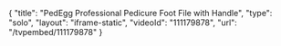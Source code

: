 {
    "title": "PedEgg Professional Pedicure Foot File with Handle",
    "type": "solo",
    "layout": "iframe-static",
    "videoId": "111179878",
    "url": "\/tvpembed\/111179878"
}